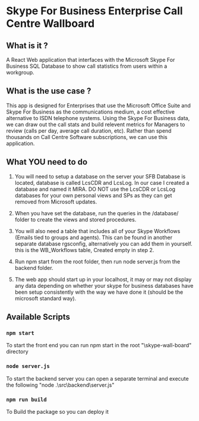 # Skype For Business Enterprise Call Centre Wallboard

## What is it ?
A React Web application that interfaces with the Microsoft Skype For Business SQL Database to show call statistics from users within a workgroup. 

## What is the use case ?
This app is designed for Enterprises that use the Microsoft Office Suite and Skype For Business as the communications medium, a cost effective alternative to ISDN telephone systems. Using the Skype For Business data, we can draw out the call stats and build relevent metrics for Managers to review (calls per day, average call duration, etc). Rather than spend thousands on Call Centre Software subscriptions, we can use this application.  


## What YOU need to do
1. You will need to setup a database on the server your SFB Database is located, database is called LcsCDR and LcsLog. In our case I created a database and named it MIRA. 
DO NOT use the LcsCDR or LcsLog databases for your own personal views and SPs as they can get removed from Microsoft updates. 

2. When you have set the database, run the queries in the /database/ folder to create the views and stored procedures. 

3. You will also need a table that includes all of your Skype Workflows (Emails tied to groups and agents). This can be found in another separate database rgsconfig, alternatively you can add them in yourself. this is the WB_Workflows table, Created empty in step 2.

4. Run npm start from the root folder, then run node server.js from the backend folder. 

5. The web app should start up in your localhost, it may or may not display any data depending on whether your skype for business databases have been setup consistently with the way we have done it (should be the microsoft standard way).

## Available Scripts

### `npm start`
To start the front end you can run npm start in the root "\\skype-wall-board\" directory 

### `node server.js`
To start the backend server you can open a separate terminal and execute the following "node  .\src\backend\server.js" 

### `npm run build`
To Build the package so you can deploy it


